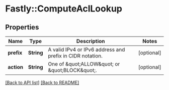# Fastly::ComputeAclLookup

## Properties

| Name | Type | Description | Notes |
| ---- | ---- | ----------- | ----- |
| **prefix** | **String** | A valid IPv4 or IPv6 address and prefix in CIDR notation. | [optional] |
| **action** | **String** | One of \&quot;ALLOW\&quot; or \&quot;BLOCK\&quot;. | [optional] |

[[Back to API list]](../../README.md#endpoints) [[Back to README]](../../README.md)

